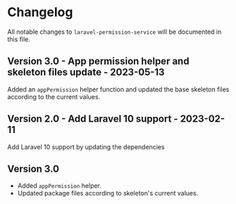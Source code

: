 # Changelog

All notable changes to `laravel-permission-service` will be documented in this file.

## Version 3.0 - App permission helper and skeleton files update - 2023-05-13

Added an `appPermission` helper function and updated the base skeleton files according to the current values.

## Version 2.0 - Add Laravel 10 support - 2023-02-11

Add Laravel 10 support by updating the dependencies

## Version 3.0

- Added `appPermission` helper.
- Updated package files according to skeleton's current values.
